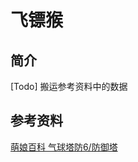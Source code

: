 # 飞镖猴
## 简介
[Todo] 搬运参考资料中的数据

## 参考资料
[萌娘百科 气球塔防6/防御塔](https://zh.moegirl.org.cn/%E6%B0%94%E7%90%83%E5%A1%94%E9%98%B26/%E9%98%B2%E5%BE%A1%E5%A1%94)